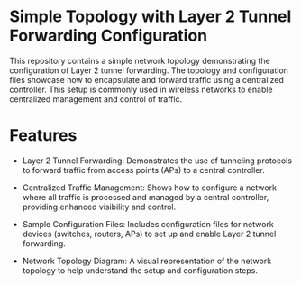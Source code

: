 # Simple Topology with Layer 2 Tunnel Forwarding Configuration
This repository contains a simple network topology demonstrating the configuration of Layer 2 tunnel forwarding. The topology and configuration files showcase how to encapsulate and forward traffic using a centralized controller. This setup is commonly used in wireless networks to enable centralized management and control of traffic.

# Features

- Layer 2 Tunnel Forwarding: Demonstrates the use of tunneling protocols to forward traffic from access points (APs) to a central controller.

- Centralized Traffic Management: Shows how to configure a network where all traffic is processed and managed by a central controller, providing enhanced visibility and control.

- Sample Configuration Files: Includes configuration files for network devices (switches, routers, APs) to set up and enable Layer 2 tunnel forwarding.

- Network Topology Diagram: A visual representation of the network topology to help understand the setup and configuration steps.
